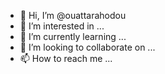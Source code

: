 - 👋 Hi, I’m @ouattarahodou
- 👀 I’m interested in ...
- 🌱 I’m currently learning ...
- 💞️ I’m looking to collaborate on ...
- 📫 How to reach me ...

<!---
ouattarahodou/ouattarahodou is a ✨ special ✨ repository because its `README.md` (this file) appears on your GitHub profile.
You can click the Preview link to take a look at your changes.
--->
